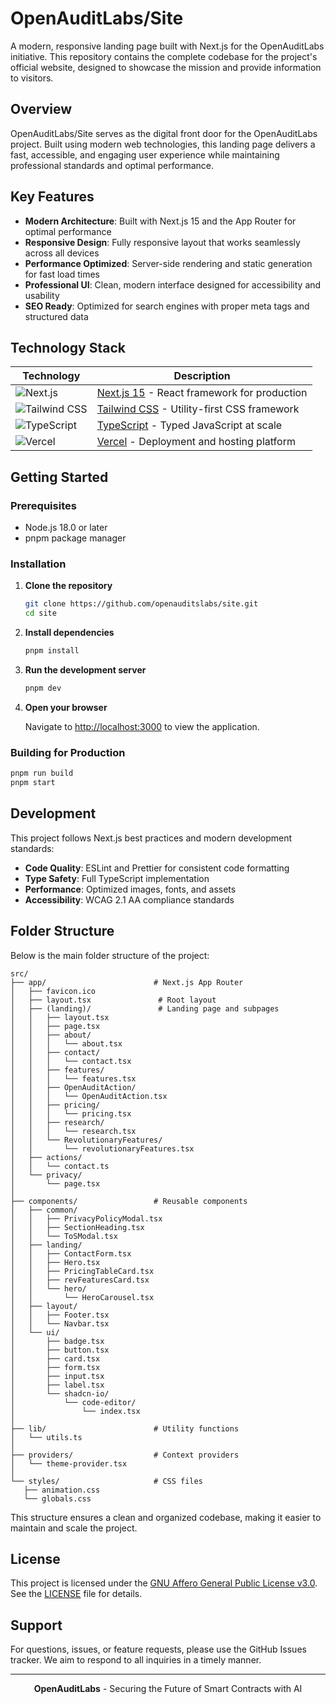 # OpenAuditLabs/Site

A modern, responsive landing page built with Next.js for the OpenAuditLabs initiative. This repository contains the complete codebase for the project's official website, designed to showcase the mission and provide information to visitors.

## Overview

OpenAuditLabs/Site serves as the digital front door for the OpenAuditLabs project. Built using modern web technologies, this landing page delivers a fast, accessible, and engaging user experience while maintaining professional standards and optimal performance.

## Key Features

- **Modern Architecture**: Built with Next.js 15 and the App Router for optimal performance
- **Responsive Design**: Fully responsive layout that works seamlessly across all devices
- **Performance Optimized**: Server-side rendering and static generation for fast load times
- **Professional UI**: Clean, modern interface designed for accessibility and usability
- **SEO Ready**: Optimized for search engines with proper meta tags and structured data

## Technology Stack

<div align="center">

| Technology                                                                                                                              | Description                                                               |
| --------------------------------------------------------------------------------------------------------------------------------------- | ------------------------------------------------------------------------- |
| <img src="https://img.shields.io/badge/Next.js-000000?style=for-the-badge&logo=nextdotjs&logoColor=white" alt="Next.js" />              | [Next.js 15](https://nextjs.org/) - React framework for production        |
| <img src="https://img.shields.io/badge/Tailwind_CSS-38B2AC?style=for-the-badge&logo=tailwind-css&logoColor=white" alt="Tailwind CSS" /> | [Tailwind CSS](https://tailwindcss.com/) - Utility-first CSS framework    |
| <img src="https://img.shields.io/badge/TypeScript-007ACC?style=for-the-badge&logo=typescript&logoColor=white" alt="TypeScript" />       | [TypeScript](https://www.typescriptlang.org/) - Typed JavaScript at scale |
| <img src="https://img.shields.io/badge/Vercel-000000?style=for-the-badge&logo=vercel&logoColor=white" alt="Vercel" />                   | [Vercel](https://vercel.com/) - Deployment and hosting platform           |

</div>

## Getting Started

### Prerequisites

- Node.js 18.0 or later
- pnpm package manager

### Installation

1. **Clone the repository**

   ```bash
   git clone https://github.com/openauditslabs/site.git
   cd site
   ```


2. **Install dependencies**

   ```bash
   pnpm install
   ```


3. **Run the development server**

   ```bash
   pnpm dev
   ```

4. **Open your browser**

   Navigate to [http://localhost:3000](http://localhost:3000) to view the application.


### Building for Production

```bash
pnpm run build
pnpm start
```

## Development

This project follows Next.js best practices and modern development standards:

- **Code Quality**: ESLint and Prettier for consistent code formatting
- **Type Safety**: Full TypeScript implementation
- **Performance**: Optimized images, fonts, and assets
- **Accessibility**: WCAG 2.1 AA compliance standards

## Folder Structure

Below is the main folder structure of the project:


```
src/
├── app/                        # Next.js App Router
│   ├── favicon.ico
│   ├── layout.tsx               # Root layout
│   ├── (landing)/               # Landing page and subpages
│   │   ├── layout.tsx
│   │   ├── page.tsx
│   │   ├── about/
│   │   │   └── about.tsx
│   │   ├── contact/
│   │   │   └── contact.tsx
│   │   ├── features/
│   │   │   └── features.tsx
│   │   ├── OpenAuditAction/
│   │   │   └── OpenAuditAction.tsx
│   │   ├── pricing/
│   │   │   └── pricing.tsx
│   │   ├── research/
│   │   │   └── research.tsx
│   │   └── RevolutionaryFeatures/
│   │       └── revolutionaryFeatures.tsx
│   ├── actions/
│   │   └── contact.ts
│   └── privacy/
│       └── page.tsx
│
├── components/                 # Reusable components
│   ├── common/
│   │   ├── PrivacyPolicyModal.tsx
│   │   ├── SectionHeading.tsx
│   │   └── ToSModal.tsx
│   ├── landing/
│   │   ├── ContactForm.tsx
│   │   ├── Hero.tsx
│   │   ├── PricingTableCard.tsx
│   │   ├── revFeaturesCard.tsx
│   │   └── hero/
│   │       └── HeroCarousel.tsx
│   ├── layout/
│   │   ├── Footer.tsx
│   │   └── Navbar.tsx
│   └── ui/
│       ├── badge.tsx
│       ├── button.tsx
│       ├── card.tsx
│       ├── form.tsx
│       ├── input.tsx
│       ├── label.tsx
│       └── shadcn-io/
│           └── code-editor/
│               └── index.tsx
│
├── lib/                        # Utility functions
│   └── utils.ts
│
├── providers/                  # Context providers
│   └── theme-provider.tsx
│
└── styles/                     # CSS files
   ├── animation.css
   └── globals.css
```

This structure ensures a clean and organized codebase, making it easier to maintain and scale the project.

## License

This project is licensed under the [GNU Affero General Public License v3.0](https://www.gnu.org/licenses/agpl-3.0.en.html). See the [LICENSE](LICENSE) file for details.

## Support

For questions, issues, or feature requests, please use the GitHub Issues tracker. We aim to respond to all inquiries in a timely manner.

---

<div align="center">
  <strong>OpenAuditLabs</strong> - Securing the Future of Smart Contracts with AI
</div>

